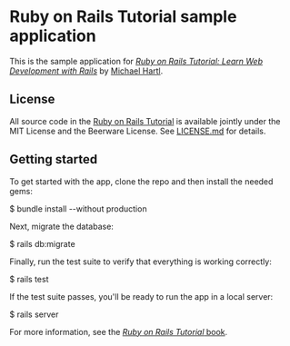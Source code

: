# Ruby on Rails Tutorial sample application

This is the sample application for
[*Ruby on Rails Tutorial:
Learn Web Development with Rails*](http://www.railstutorial.org/)
by [Michael Hartl](http://www.michaelhartl.com/).

## License

All source code in the [Ruby on Rails Tutorial](http://railstutorial.org/)
is available jointly under the MIT License and the Beerware License. See
[LICENSE.md](LICENSE.md) for details.

## Getting started

To get started with the app, clone the repo and then install the needed gems:

$ bundle install --without production

Next, migrate the database:

$ rails db:migrate

Finally, run the test suite to verify that everything is working correctly:

$ rails test

If the test suite passes, you'll be ready to run the app in a local server:

$ rails server

For more information, see the
[*Ruby on Rails Tutorial* book](http://www.railstutorial.org/book).
